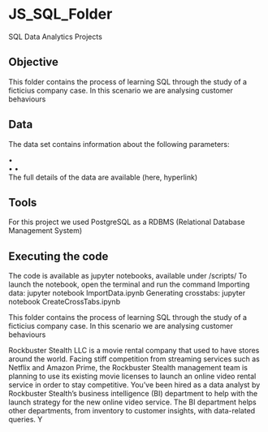 # JS_SQL_Folder
SQL Data Analytics Projects

## Objective

This folder contains the process of learning SQL through the study of a ficticius company case. In this scenario we are analysing customer behaviours 

## Data

The data set contains information about the following parameters: 

•	
•
•	
The full details of the data are available (here, hyperlink)

## Tools

For this project we used PostgreSQL as a RDBMS (Relational Database Management System)

## Executing the code

The code is available as jupyter notebooks, available under /scripts/
To launch the notebook, open the terminal and run the command 
Importing data: jupyter notebook ImportData.ipynb
Generating crosstabs: jupyter notebook CreateCrossTabs.ipynb




This folder contains the process of learning SQL through the study of a ficticius company case. In this scenario we are analysing customer behaviours 

Rockbuster Stealth LLC is a movie rental company that used to have stores around the
world. Facing stiff competition from streaming services such as Netflix and Amazon Prime,
the Rockbuster Stealth management team is planning to use its existing movie licenses to
launch an online video rental service in order to stay competitive.
You’ve been hired as a data analyst by Rockbuster Stealth’s business intelligence (BI)
department to help with the launch strategy for the new online video service. The BI
department helps other departments, from inventory to customer insights, with data-related
queries. Y
